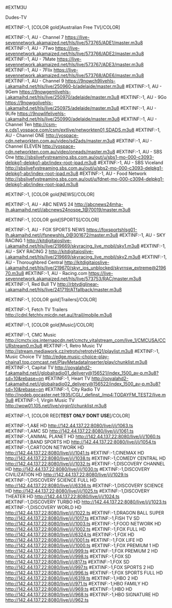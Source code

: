 #EXTM3U

Dudes-TV

#EXTINF:-1, [COLOR gold]Australian Free TV[/COLOR]

#EXTINF:-1, AU - Channel 7
https://live-sevennetwork.akamaized.net/hls/live/573765/ADE1/master.m3u8
#EXTINF:-1, AU - 7Two
https://live-sevennetwork.akamaized.net/hls/live/573766/ADE2/master.m3u8
#EXTINF:-1, AU - 7Mate
https://live-sevennetwork.akamaized.net/hls/live/573767/ADE3/master.m3u8
#EXTINF:-1, AU - 7Flix
https://live-sevennetwork.akamaized.net/hls/live/573768/ADE6/master.m3u8
#EXTINF:-1, AU - Channel 9
https://9nowch9livehls-i.akamaihd.net/hls/live/250960-b/adelaide/master.m3u8
#EXTINF:-1, AU - 9Gem
https://9nowgemlivehls-i.akamaihd.net/hls/live/250970/adelaide/master.m3u8
#EXTINF:-1, AU - 9Go
https://9nowgolivehls-i.akamaihd.net/hls/live/250975/adelaide/master.m3u8
#EXTINF:-1, AU - 9Life
https://9nowlifelivehls-i.akamaihd.net/hls/live/250990/adelaide/master.m3u8
#EXTINF:-1, AU - Channel Ten
http://csm-e.cds1.yospace.com/csm/extlive/networkten01,SDADS.m3u8
#EXTINF:-1, AU - Channel ONE
http://yospace-cdn.networkten.com.au/video/sd2ads/master.m3u8
#EXTINF:-1, AU - Channel ELEVEN
http://yospace-cdn.networkten.com.au/video/oneads/master.m3u8
#EXTINF:-1, AU - SBS One
http://sbslivefvstreaming.sbs.com.au/out/u/sbs1-mo-000-c3093-delpkg1-delpkg1-abr/index-root-ipad.m3u8
#EXTINF:-1, AU - SBS Viceland
http://sbslivefvstreaming.sbs.com.au/out/u/sbs2-mo-000-c3093-delpkg1-delpkg1-abr/index-root-ipad.m3u8
#EXTINF:-1, AU - Food Network
http://sbslivefvstreaming.sbs.com.au/out/u/fdnet-mo-000-c3094-delpkg1-delpkg1-abr/index-root-ipad.m3u8

#EXTINF:-1, [COLOR gold]NEWS[/COLOR]

#EXTINF:-1, AU - ABC NEWS 24
http://abcnews24mha-lh.akamaihd.net/i/abcnews24nospe_1@70019/master.m3u8

#EXTINF:-1, [COLOR gold]SPORTS[/COLOR]

#EXTINF:-1, AU - FOX SPORTS NEWS 
https://foxsportshlsg01-lh.akamaihd.net/i/fsnewshls_0@301672/master.m3u8
#EXTINF:-1, AU - SKY RACING 1
http://kitdigitaioslive-i.akamaihd.net/hls/live/219669/skyracing_live_mobil/sky1.m3u8
#EXTINF:-1, AU - SKY RACING 2
http://kitdigitaioslive-i.akamaihd.net/hls/live/219669/skyracing_live_mobil/sky2.m3u8
#EXTINF:-1, AU - Thoroughbred Central
http://kitdigitaioslive-i.akamaihd.net/hls/live/219670/skyr_ios_unblocked/skyrnsw_extreme@219670.m3u8
#EXTINF:-1, AU - Racing.com
https://live-sevennetwork.akamaized.net/hls/live/573753/RAC/master.m3u8
#EXTINF:-1, Red Bull TV
http://rbtvdiglinear-i.akamaihd.net/hls/live/241719/ATfallback/master.m3u8



#EXTINF:-1, [COLOR gold]Trailers[/COLOR]

#EXTINF:-1, Fetch TV Trailers
http://cdnl.fetchtv.micdn.net.au//trail/mobile.m3u8

#EXTINF:-1, [COLOR gold]Music[/COLOR]

#EXTINF:-1, CMC Music
http://cmctv.ios.internapcdn.net/cmctv_vitalstream_com/live_1/CMCUSA/CCURstream0.m3u8
#EXTINF:-1, Retro Music TV
http://stream.mediawork.cz/retrotv/retrotvHQ1/playlist.m3u8
#EXTINF:-1, Music Choice TV
http://edge.music-choice-play-chaina1.top.comcast.net/PlayMetadataInserter/play/chunklist.m3u8
#EXTINF:-1, Capital TV
http://ooyalahd2-f.akamaihd.net/i/globalradio01_delivery@156521/index_1500_av-p.m3u8?sd=10&rebase=on
#EXTINF:-1, Heart TV
http://ooyalahd2-f.akamaihd.net/i/globalradio02_delivery@156522/index_1500_av-p.m3u8?sd=10&rebase=on
#EXTINF:-1, City Radio TV
http://nodeb.gocaster.net:1935/CGL/_definst_/mp4:TODAYFM_TEST2/live.m3u8
#EXTINF:-1, Virgin Music TV
http://wow01.105.net/live/virgin1/chunklist.m3u8

#EXTINF:-1, [COLOR RED]******TEST ONLY DONT USE******[/COLOR]

#EXTINF:-1,A&E HD
http://142.44.137.22:8080/live/j/j/1063.ts
#EXTINF:-1,AMC SD
http://142.44.137.22:8080/live/j/j/1061.ts
#EXTINF:-1,ANIMAL PLANET HD
http://142.44.137.22:8080/live/j/j/1060.ts
#EXTINF:-1,BAND SPORTS HD
http://142.44.137.22:8080/live/j/j/1054.ts
#EXTINF:-1,CARTOON NETWORK HD
http://142.44.137.22:8080/live/j/j/1041.ts
#EXTINF:-1,CINEMAX HD
http://142.44.137.22:8080/live/j/j/1038.ts
#EXTINF:-1,COMEDY CENTRAL HD
http://142.44.137.22:8080/live/j/j/1032.ts
#EXTINF:-1,DISCOVERY CHANNEL HD
http://142.44.137.22:8080/live/j/j/1030.ts
#EXTINF:-1,DISCOVERY CIVILIZATION HD
http://142.44.137.22:8080/live/j/j/1029.ts
#EXTINF:-1,DISCOVERY SCIENCE FULL HD
http://142.44.137.22:8080/live/j/j/6336.ts
#EXTINF:-1,DISCOVERY SCIENCE HD
http://142.44.137.22:8080/live/j/j/1025.ts
#EXTINF:-1,DISCOVERY THEATER HD
http://142.44.137.22:8080/live/j/j/1024.ts
#EXTINF:-1,DISCOVERY TURBO HD
http://142.44.137.22:8080/live/j/j/1023.ts
#EXTINF:-1,DISCOVERY WORLD  HD
http://142.44.137.22:8080/live/j/j/1022.ts
#EXTINF:-1,DRAGON BALL SUPER
http://142.44.137.22:8080/live/j/j/1017.ts
#EXTINF:-1,FISH TV SD
http://142.44.137.22:8080/live/j/j/1003.ts
#EXTINF:-1,FOOD NETWORK HD
http://142.44.137.22:8080/live/j/j/1002.ts
#EXTINF:-1,FOX FULL HD
http://142.44.137.22:8080/live/j/j/6324.ts
#EXTINF:-1,FOX HD
http://142.44.137.22:8080/live/j/j/1001.ts
#EXTINF:-1,FOX LIFE HD
http://142.44.137.22:8080/live/j/j/1000.ts
#EXTINF:-1,FOX PREMIUM 1 HD
http://142.44.137.22:8080/live/j/j/999.ts
#EXTINF:-1,FOX PREMIUM 2 HD
http://142.44.137.22:8080/live/j/j/998.ts
#EXTINF:-1,FOX SD
http://142.44.137.22:8080/live/j/j/817.ts
#EXTINF:-1,FOX  SD
http://142.44.137.22:8080/live/j/j/997.ts
#EXTINF:-1,FOX SPORTS 2 HD
http://142.44.137.22:8080/live/j/j/996.ts
#EXTINF:-1,FOX SPORTS FULL HD
http://142.44.137.22:8080/live/j/j/6319.ts
#EXTINF:-1,HBO 2 HD
http://142.44.137.22:8080/live/j/j/971.ts
#EXTINF:-1,HBO FAMILY HD
http://142.44.137.22:8080/live/j/j/969.ts
#EXTINF:-1,HBO HD
http://142.44.137.22:8080/live/j/j/968.ts
#EXTINF:-1,HBO SIGNATURE HD
http://142.44.137.22:8080/live/j/j/962.ts
